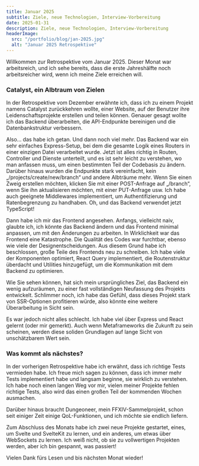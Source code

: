 ```yaml
---
title: Januar 2025
subtitle: Ziele, neue Technologien, Interview-Vorbereitung
date: 2025-01-31
description: Ziele, neue Technologien, Interview-Vorbereitung
headerImage:
  src: "/portfolio/blog/jan-2025.jpg"
  alt: "Januar 2025 Retrospektive"
---
```


Willkommen zur Retrospektive vom Januar 2025. Dieser Monat war arbeitsreich, und ich sehe bereits, dass die erste Jahreshälfte noch arbeitsreicher wird, wenn ich meine Ziele erreichen will.

### Catalyst, ein Albtraum von Zielen

In der Retrospektive vom Dezember erwähnte ich, dass ich zu einem Projekt namens Catalyst zurückkehren wollte, einer Website, auf der Benutzer ihre Leidenschaftsprojekte erstellen und teilen können. Genauer gesagt wollte ich das Backend überarbeiten, die API-Endpunkte bereinigen und die Datenbankstruktur verbessern.

Also... das habe ich getan. Und dann noch viel mehr. Das Backend war ein sehr einfaches Express-Setup, bei dem die gesamte Logik eines Routers in einer einzigen Datei verarbeitet wurde. Jetzt ist alles richtig in Routen, Controller und Dienste unterteilt, und es ist sehr leicht zu verstehen, wo man anfassen muss, um einen bestimmten Teil der Codebasis zu ändern. Darüber hinaus wurden die Endpunkte stark vereinfacht, kein „/projects/create/new/branch“ und andere Albträume mehr. Wenn Sie einen Zweig erstellen möchten, klicken Sie mit einer POST-Anfrage auf „/branch“, wenn Sie ihn aktualisieren möchten, mit einer PUT-Anfrage usw. Ich habe auch geeignete Middlewares implementiert, um Authentifizierung und Ratenbegrenzung zu handhaben. Oh, und das Backend verwendet jetzt TypeScript!

Dann habe ich mir das Frontend angesehen. Anfangs, vielleicht naiv, glaubte ich, ich könnte das Backend ändern und das Frontend minimal anpassen, um mit den Änderungen zu arbeiten. In Wirklichkeit war das Frontend eine Katastrophe. Die Qualität des Codes war furchtbar, ebenso wie viele der Designentscheidungen. Aus diesem Grund habe ich beschlossen, große Teile des Frontends neu zu schreiben. Ich habe viele der Komponenten optimiert, React Query implementiert, die Routenstruktur überdacht und Utilities hinzugefügt, um die Kommunikation mit dem Backend zu optimieren.

Wie Sie sehen können, hat sich mein ursprüngliches Ziel, das Backend ein wenig aufzuräumen, zu einer fast vollständigen Neufassung des Projekts entwickelt. Schlimmer noch, ich habe das Gefühl, dass dieses Projekt stark von SSR-Optionen profitieren würde, also könnte eine weitere Überarbeitung in Sicht sein.

Es war jedoch nicht alles schlecht. Ich habe viel über Express und React gelernt (oder mir gemerkt). Auch wenn Metaframeworks die Zukunft zu sein scheinen, werden diese soliden Grundlagen auf lange Sicht von unschätzbarem Wert sein.

### Was kommt als nächstes?

In der vorherigen Retrospektive habe ich erwähnt, dass ich richtige Tests vermieden habe. Ich freue mich sagen zu können, dass ich immer mehr Tests implementiert habe und langsam beginne, sie wirklich zu verstehen. Ich habe noch einen langen Weg vor mir, vielen meiner Projekte fehlen richtige Tests, also wird das einen großen Teil der kommenden Wochen ausmachen.

Darüber hinaus braucht Dungeoneer, mein FFXIV-Sammelprojekt, schon seit einiger Zeit einige QoL-Funktionen, und ich möchte sie endlich liefern.

Zum Abschluss des Monats habe ich zwei neue Projekte gestartet, eines, um Svelte und SvelteKit zu lernen, und ein anderes, um etwas über WebSockets zu lernen. Ich weiß nicht, ob sie zu vollwertigen Projekten werden, aber ich bin gespannt, was passiert!

Vielen Dank fürs Lesen und bis nächsten Monat wieder!
